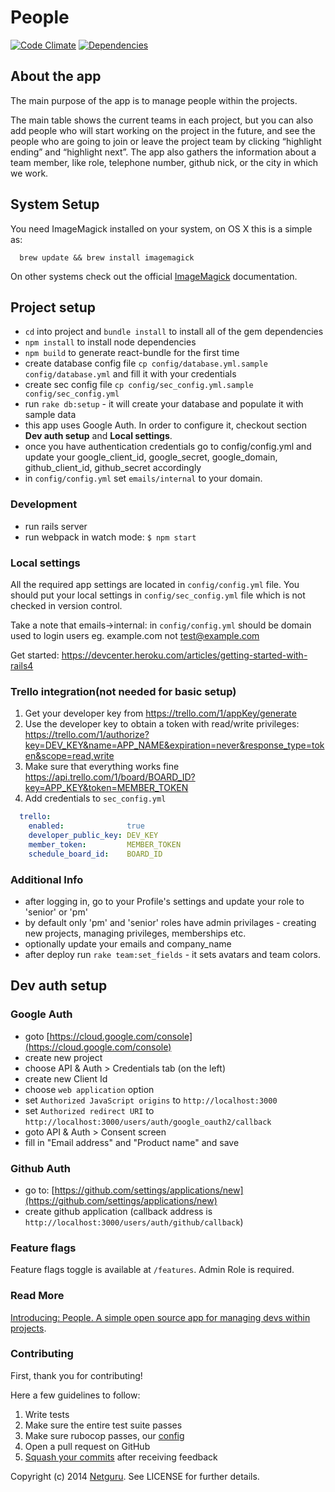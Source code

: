 People
======

[![Code Climate](http://img.shields.io/codeclimate/github/netguru/people.svg)](https://codeclimate.com/github/netguru/people)
[![Dependencies](http://img.shields.io/gemnasium/netguru/people.svg)](https://gemnasium.com/netguru/people)

## About the app

The main purpose of the app is to manage people within the projects.

The main table shows the current teams in each project, but you can also add people who will start working on the project in the future, and see the people who are going to join or leave the project team by clicking “highlight ending” and “highlight next”. The app also gathers the information about a team member, like role, telephone number, github nick, or the city in which we work.

## System Setup
You need ImageMagick installed on your system, on OS X this is a simple as:
```shell
  brew update && brew install imagemagick
```

On other systems check out the official [ImageMagick](http://www.imagemagick.org/script/binary-releases.php) documentation.

## Project setup

 * ```cd``` into project and ```bundle install``` to install all of the gem dependencies
 * ```npm install``` to install node dependencies
 * ```npm build``` to generate react-bundle for the first time
 * create database config file `cp config/database.yml.sample config/database.yml` and fill it with your credentials
 * create sec config file `cp config/sec_config.yml.sample config/sec_config.yml`
 * run ```rake db:setup``` - it will create your database and populate it with sample data
 * this app uses Google Auth. In order to configure it, checkout section **Dev auth setup** and **Local settings**.
 * once you have authentication credentials go to config/config.yml and update your google_client_id, google_secret, google_domain, github_client_id, github_secret accordingly
 * in `config/config.yml` set `emails/internal` to your domain.

### Development

* run rails server
* run webpack in watch mode:  ```$ npm start```

### Local settings

All the required app settings are located in `config/config.yml` file.
You should put your local settings in `config/sec_config.yml` file which is not checked in version control.

Take a note that emails->internal: in `config/config.yml` should be domain used to login users eg. example.com not test@example.com

Get started: https://devcenter.heroku.com/articles/getting-started-with-rails4

### Trello integration(not needed for basic setup)

1. Get your developer key from https://trello.com/1/appKey/generate
2. Use the developer key to obtain a token with read/write privileges: https://trello.com/1/authorize?key=DEV_KEY&name=APP_NAME&expiration=never&response_type=token&scope=read,write
3. Make sure that everything works fine https://api.trello.com/1/board/BOARD_ID?key=APP_KEY&token=MEMBER_TOKEN
4. Add credentials to `sec_config.yml`

```yaml
  trello:
    enabled:              true
    developer_public_key: DEV_KEY
    member_token:         MEMBER_TOKEN
    schedule_board_id:    BOARD_ID
```

### Additional Info

 * after logging in, go to your Profile's settings and update your role to 'senior' or 'pm'
 * by default only 'pm' and 'senior' roles have admin privilages - creating new projects, managing privileges, memberships etc.
 * optionally update your emails and company_name
 * after deploy run `rake team:set_fields` - it sets avatars and team colors.

## Dev auth setup

### Google Auth

  * goto [https://cloud.google.com/console](https://cloud.google.com/console)
  * create new project
  * choose API & Auth > Credentials tab (on the left)
  * create new Client Id
  * choose `web application` option
  * set `Authorized JavaScript origins` to `http://localhost:3000`
  * set `Authorized redirect URI` to `http://localhost:3000/users/auth/google_oauth2/callback`
  * goto API & Auth > Consent screen
  * fill in "Email address" and "Product name" and save

### Github Auth
  * go to: [https://github.com/settings/applications/new](https://github.com/settings/applications/new)
  * create github application (callback address is `http://localhost:3000/users/auth/github/callback`)

### Feature flags

Feature flags toggle is available at `/features`.
Admin Role is required.

### Read More

[Introducing: People. A simple open source app for managing devs within projects](https://netguru.co/blog/posts/introducing-people-a-simple-open-source-app-for-managing-devs-within-projects).

### Contributing

First, thank you for contributing!

Here a few guidelines to follow:

1. Write tests
2. Make sure the entire test suite passes
3. Make sure rubocop passes, our [config](https://github.com/netguru/hound/blob/master/config/rubocop.yml)
3. Open a pull request on GitHub
4. [Squash your commits](http://blog.steveklabnik.com/posts/2012-11-08-how-to-squash-commits-in-a-github-pull-request) after receiving feedback

Copyright (c) 2014 [Netguru](https://netguru.co). See LICENSE for further details.
